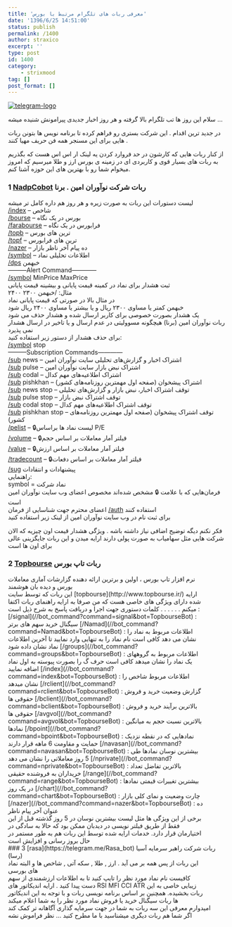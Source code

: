 ```yaml
---
title: 'معرفی ربات های تلگرام مرتبط با بورس'
date: '1396/6/25 14:51:00'
status: publish
permalink: /1400
author: straxico
excerpt: ''
type: post
id: 1400
category:
    - strixmood
tag: []
post_format: []
---
```

[![telegram-logo](../../uploads/2015/08/telegram-logo-640x320.jpg)](http://localhost/wp-content/uploads/2015/08/telegram-logo.jpg)

سلام این روز ها تب تلگرام بالا گرفته و هر روز اخبار جدیدی پیرامونش شنیده میشه …

در جدید ترین اقدام . این شرکت بستری رو فراهم کرده تا برنامه نویس ها بتونن ربات هایی برای این مسنجر همه فن حریف مهیا کنند .

از کنار ربات هایی که کارشون در حد فروارد کردن یه لینک ار اس اس هست که بگذریم به ربات های بسیار قوی و کاربردی ای در زمینه ی بورس ارز و طلا میرسیم که امروز میخوام شما رو با بهترین های این حوزه آشنا کنم.

### 1 [NadpCobot](http://telegram.me/NadpCobot) ربات شرکت نوآوران امین . برنا

لیست دستورات این ربات به صورت زیره و هر روز هم داره کامل تر میشه  
[/index](//bot_command?command=index&bot=NadpCObot) – شاخص  
[/bourse](//bot_command?command=bourse&bot=NadpCObot) – بورس در یک نگاه  
[/farabourse](//bot_command?command=farabourse&bot=NadpCObot) – فرابورس در یک نگاه  
[/topb](//bot_command?command=topb&bot=NadpCObot) – ترین های بورس  
[/topf](//bot_command?command=topf&bot=NadpCObot) – ترین های فرابورس  
[/nazer](//bot_command?command=nazer&bot=NadpCObot) – ده پیام آخر ناظر بازار  
[/symbol](//bot_command?command=symbol&bot=NadpCObot) – اطلاعات تحلیلی نماد  
[/dps](//bot_command?command=dps&bot=NadpCObot) خبهمن  
———Alert Command————  
[/symbol](//bot_command?command=symbol&bot=NadpCObot) MinPrice MaxPrice  
ثبت هشدار برای نماد در کمینه قیمت پایانی و بیشینه قیمت پایانی  
مثال: /خبهمن ۲۳۰۰ ۲۴۰۰  
در مثال بالا در صورتی که قیمت پایانی نماد  
خبهمن کمتر یا مساوی ۲۳۰۰ ريال و یا بیشتر یا مساوی ۲۴۰۰ ريال شود  
یک هشدار بصورت خصوصی برای کاربر ارسال شده و هشدار حذف می شود  
ربات نوآوران امین (برنا) هیچگونه مسوولیتی در عدم ارسال و یا تاخیر در ارسال هشدار نمی پذیرد  
برای حذف هشدار از دستور زیر استفاده کنید:  
[/symbol](//bot_command?command=symbol&bot=NadpCObot) stop  
———Subscription Commands————  
[/sub](//bot_command?command=sub&bot=NadpCObot) news – اشتراک اخبار و گزارش‌های تحلیلی سایت نوآوران امین  
[/sub](//bot_command?command=sub&bot=NadpCObot) pulse – اشتراک نبض بازار سایت نوآوران امین  
[/sub](//bot_command?command=sub&bot=NadpCObot) codal – اشتراک اطلاعیه‌های مهم کدال  
[/sub](//bot_command?command=sub&bot=NadpCObot) pishkhan – اشتراک پیشخوان (صفحه اول مهمترین روزنامه‌های کشور)  
[/sub](//bot_command?command=sub&bot=NadpCObot) news stop – توقف اشتراک اخبار، نبض بازار و گزارش‌های تحلیلی  
[/sub](//bot_command?command=sub&bot=NadpCObot) pulse stop – توقف اشتراک نبض بازار  
[/sub](//bot_command?command=sub&bot=NadpCObot) codal stop – توقف اشتراک اطلاعیه‌های مهم کدال  
[/sub](//bot_command?command=sub&bot=NadpCObot) pishkhan stop – توقف اشتراک پیشخوان (صفحه اول مهمترین روزنامه‌های کشور)  
[/pelist](//bot_command?command=pelist&bot=NadpCObot) – <span class="emoji emoji-spritesheet-2">:lock:</span>لیست نماد ها براساس P/E  
[/volume](//bot_command?command=volume&bot=NadpCObot) – <span class="emoji emoji-spritesheet-2">:lock:</span>فیلتر آمار معاملات بر اساس حجم  
[/value](//bot_command?command=value&bot=NadpCObot) – <span class="emoji emoji-spritesheet-2">:lock:</span>فیلتر آمار معاملات بر اساس ارزش  
[/tradecount](//bot_command?command=tradecount&bot=NadpCObot) – <span class="emoji emoji-spritesheet-2">:lock:</span>فیلتر آمار معاملات بر اساس دفعات  
[/sug](//bot_command?command=sug&bot=NadpCObot) پیشنهادات و انتقادات  
راهنمایی:  
symbol = نماد شرکت  
فرمان‌هایی که با علامت <span class="emoji emoji-spritesheet-2">:lock:</span> مشخص شده‌اند مخصوص اعضای وب سایت نوآوران امین است  
اعضای محترم جهت شناسایی از فرمان [/auth](//bot_command?command=auth&bot=NadpCObot) استفاده کنند  
برای ثبت نام در وب سایت نوآوران امین از لینک زیر استفاده کنید

فکر نکنم دیگه توضیح اضافی نیاز داشته باشه . ویژگی هشدار قیمت اون چیزیه که الان شرکت هایی مثل سهامیاب به صورت پولی دارند ارایه میدن و این ربات جایگزینی عالی برای اون ها است

### 2 [Topbourse](http://telegram.me/Topbourse) ربات تاپ بورس

<div class="md_modal_section_param_value" style="padding-right: 60px"><span class="ng-binding">نرم افزار تاپ بورس ، اولین و برترین ارائه دهنده گزارشات آماری معاملات بورس و دیده بان هوشمند</span></div><div class="md_modal_section_param_value" style="padding-right: 60px">این ربات که توسط سایت [topbourse](http://www.topbourse.ir/) ارایه شده دارای ویژگی های خاصی هست که من صرفا به ارایه راهنمای ربات اکتفا میکنم  
. . . . . .  
کلمات دستوری جهت اجرا و دریافت پاسخ به شرح ذیل است :  
[/signal](//bot_command?command=signal&bot=TopbourseBot) : سیگنال خرید سهم های برتر  
[/Namad](//bot_command?command=Namad&bot=TopbourseBot) : اطلاعات مربوط به نماد را نشان می دهد  
کافی است نام نماد را به تنهایی وارد نمایید تا آخرین اطلاعات نماد نشان داده شود  
[/groups](//bot_command?command=groups&bot=TopbourseBot) : اطلاعات مربوط به گروههای یک نماد را نشان میدهد  
کافی است حرف گ را بصورت پیوسته به اول نماد اضافه نمایید  
[/index](//bot_command?command=index&bot=TopbourseBot) : اطلاعات مربوط شاخص را نشان میدهد  
[/rclient](//bot_command?command=rclient&bot=TopbourseBot) : گزارش وضعیت خرید و فروش حقوقی ها  
[/bclient](//bot_command?command=bclient&bot=TopbourseBot) : بالاترین برآیند خرید و فروش حقوقی ها  
[/avgvol](//bot_command?command=avgvol&bot=TopbourseBot) : بالاترین نسبت حجم به میانگین نمادها  
[/bpoint](//bot_command?command=bpoint&bot=TopbourseBot) : نمادهایی که در نقطه نزدیک حمایت و مقاومت 6 ماهه قرار دارند  
[/navasan](//bot_command?command=navasan&bot=TopbourseBot) : بیشترین نوسان نمادها طی 5 روز معاملاتی را نشان می دهد  
[/nprivate](//bot_command?command=nprivate&bot=TopbourseBot) : بالاترین تفاضل تعداد خریداران به فروشنده حقیقی  
[/range](//bot_command?command=range&bot=TopbourseBot) : بیشترین تغییرات قیمتی نمادها در یک روز  
[/chart](//bot_command?command=chart&bot=TopbourseBot) : چارت وضعیت و نمای کلی بازار  
[/nazer](//bot_command?command=nazer&bot=TopbourseBot) : ده عنوان آخر پیام ناظر</div><div class="md_modal_section_param_value" style="padding-right: 60px">برخی از این ویژگی ها مثل لیست بیشترین نوسان در 5 روز گذشته قبل از این فقط از طریق فیلتر نویسی در دیدبان ممکن بود که حالا به سادگی در اختیارمان قرار دارد. خدمات ارایه شده توسط این ربات هم به طور مستمر در حال بروز رسانی و افزایش است</div>### 3 [rasa](https://telegram.me/Rasa_bot) ربات شرکت راهبر سرمایه آسیا (رسا)

<div class="md_modal_section_param_value" style="padding-right: 60px">این ربات از پس همه بر می آید . ارز , طلا , سکه آتی , شاخص ها و البته نماد های بورسی</div><div class="md_modal_section_param_value" style="padding-right: 60px">کافیست نام نماد مورد نظر را تایپ کنید تا به اطلاعات ارزشمندی از سهم دست پیدا کنید . ارایه اندیکاتور های RSI MFI CCI ATR زیبایی خاصی به این ربات بخشیده. همچنین بر اساس برنامه نویسی ربات و با توجه به این اندیکاتور ها ربات سیگنال خرید یا فروش نماد مورد نظر را به شما اعلام میکند</div><div class="md_modal_section_param_value" style="padding-right: 30px"></div><div class="md_modal_section_param_value" style="padding-right: 30px"></div><div class="md_modal_section_param_value">امیدوارم معرفی این سه ربات به شما در جهت سرمایه گذاری آگاهانه تر کمک کند</div><div class="md_modal_section_param_value">اگر شما هم ربات دیگری میشناسید با ما مطرح کنید … نظر فراموش نشه</div><div class="md_modal_section_param_value"></div><div class="md_modal_section_param_value"></div><div class="md_modal_section_param_value" style="padding-right: 30px"></div>
